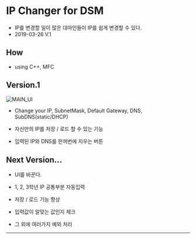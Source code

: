 # IP Changer for DSM
- IP를 변경할 일이 많은 대마인들이 IP를 쉽게 변경할 수 있다.
- 2019-03-26 V.1


## How
- using C++, MFC


## Version.1
![MAIN_UI](./docs/img/MAIN_UI.png)
- Change your IP, SubnetMask, Default Gateway, DNS, SubDNS(static/DHCP)

- 자신만의 IP를 저장 / 로드 할 수 있는 기능

- 입력된 IP와 DNS를 한꺼번에 지우는 버튼

## Next Version...
- UI를 바꾼다. 

- 1, 2, 3학년 IP 공통부분 자동입력

- 저장 / 로드 기능 향상

- 입력값이 알맞는 값인지 체크

- 그 외에 여러가지 예외 처리

---------------------------
